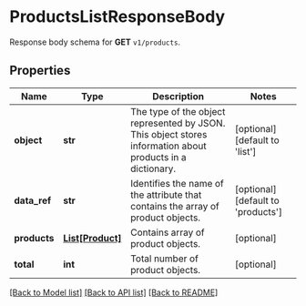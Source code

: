 # ProductsListResponseBody

Response body schema for **GET** `v1/products`.

## Properties

Name | Type | Description | Notes
------------ | ------------- | ------------- | -------------
**object** | **str** | The type of the object represented by JSON. This object stores information about products in a dictionary. | [optional] [default to 'list']
**data_ref** | **str** | Identifies the name of the attribute that contains the array of product objects. | [optional] [default to 'products']
**products** | [**List[Product]**](Product.md) | Contains array of product objects. | [optional] 
**total** | **int** | Total number of product objects. | [optional] 

[[Back to Model list]](../README.md#documentation-for-models) [[Back to API list]](../README.md#documentation-for-api-endpoints) [[Back to README]](../README.md)


